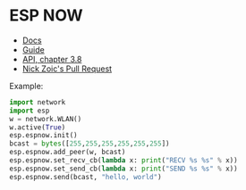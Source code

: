 # ESP NOW

* [Docs](http://esp-idf.readthedocs.io/en/latest/api-reference/wifi/esp_now.html)
* [Guide](http://espressif.com/sites/default/files/documentation/esp-now_user_guide_en.pdf)
* [API, chapter 3.8](http://espressif.com/sites/default/files/documentation/2c-esp8266_non_os_sdk_api_reference_en.pdf)
* [Nick Zoic's Pull Request](https://github.com/micropython/micropython-esp32/pull/226)

Example:

```python
import network
import esp
w = network.WLAN()
w.active(True)
esp.espnow.init()
bcast = bytes([255,255,255,255,255,255])
esp.espnow.add_peer(w, bcast)
esp.espnow.set_recv_cb(lambda x: print("RECV %s %s" % x))
esp.espnow.set_send_cb(lambda x: print("SEND %s %s" % x))
esp.espnow.send(bcast, "hello, world")
```